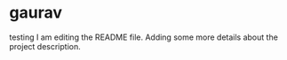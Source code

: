 # gaurav
testing
I am editing the README file. Adding some more details about the project description.
